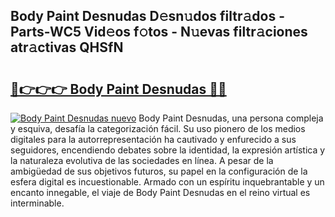 ## Body Paint Desnudas D𝚎sn𝚞dos filtr𝚊dos - Parts-WC5 Vid𝚎os f𝚘tos - N𝚞evas filtr𝚊ciones atr𝚊ctivas QHSfN

# <h2><a href="http://mbc39o.tromn.icu/?c=Body+Paint+Desnudas">🔗👉👉👉 Body Paint Desnudas 🔗🔗</a></h2>

[![Body Paint Desnudas nuevo](https://i.imgur.com/pEAQMta.gif)](http://mbc39o.tromn.icu/?c=Body+Paint+Desnudas)
Body Paint Desnudas, una persona compleja y esquiva, desafía la categorización fácil. Su uso pionero de los medios digitales para la autorrepresentación ha cautivado y enfurecido a sus seguidores, encendiendo debates sobre la identidad, la expresión artística y la naturaleza evolutiva de las sociedades en línea. A pesar de la ambigüedad de sus objetivos futuros, su papel en la configuración de la esfera digital es incuestionable. Armado con un espíritu inquebrantable y un encanto innegable, el viaje de Body Paint Desnudas en el reino virtual es interminable.
